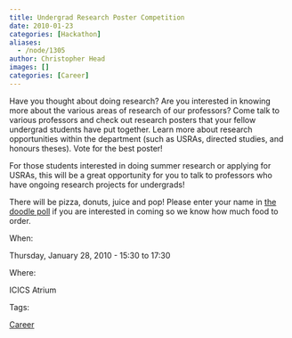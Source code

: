 ```yaml
---
title: Undergrad Research Poster Competition
date: 2010-01-23
categories: [Hackathon]
aliases:
  - /node/1305
author: Christopher Head
images: []
categories: [Career]
---
```


Have you thought about doing research? Are you interested in knowing more about the various areas of research of our professors? Come talk to various professors and check out research posters that your fellow undergrad students have put together. Learn more about research
opportunities within the department (such as USRAs, directed studies, and honours theses). Vote for the best poster!

For those students interested in doing summer research or applying for USRAs, this will be a great opportunity for you to talk to professors who have ongoing research projects for undergrads!

There will be pizza, donuts, juice and pop! Please enter your name in [the doodle poll](https://www.doodle.com/uabcsbapfa9ihgfu) if you are interested in coming so we know how much food to order.

When: 

Thursday, January 28, 2010 - 15:30 to 17:30

Where: 

ICICS Atrium

Tags: 

[Career](/career)
